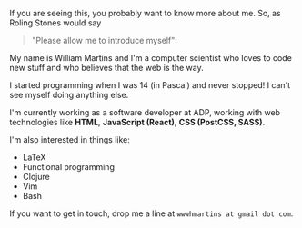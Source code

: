 If you are seeing this, you probably want to know more about me. So, as Roling
Stones would say

> "Please allow me to introduce myself":

My name is William Martins and I'm a computer scientist who loves to code new
stuff and who believes that the web is the way.

I started programming when I was 14 (in Pascal) and never stopped! I can't see
myself doing anything else.

I'm currently working as a software developer at ADP, working with web
technologies like **HTML**, **JavaScript (React)**, **CSS (PostCSS, SASS)**.

I'm also interested in things like:

* LaTeX
* Functional programming
* Clojure
* Vim
* Bash

If you want to get in touch, drop me a line at `wwwhmartins at gmail dot com`.
